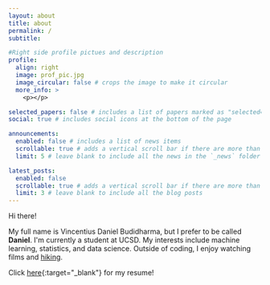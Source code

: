 ```yaml
---
layout: about
title: about
permalink: /
subtitle: 

#Right side profile pictues and description
profile: 
  align: right
  image: prof_pic.jpg
  image_circular: false # crops the image to make it circular
  more_info: >
    <p></p>

selected_papers: false # includes a list of papers marked as "selected={true}"
social: true # includes social icons at the bottom of the page

announcements:
  enabled: false # includes a list of news items
  scrollable: true # adds a vertical scroll bar if there are more than 3 news items
  limit: 5 # leave blank to include all the news in the `_news` folder

latest_posts:
  enabled: false
  scrollable: true # adds a vertical scroll bar if there are more than 3 new posts items
  limit: 3 # leave blank to include all the blog posts
---
```


Hi there!  
  
My full name is Vincentius Daniel Budidharma, but I prefer to be called **Daniel**. I'm currently a student at UCSD. My interests include machine learning, statistics, and data science. Outside of coding, I enjoy watching films and [hiking](/hikes/).

Click [here](/assets/pdf/resume.pdf){:target="_blank"} for my resume!